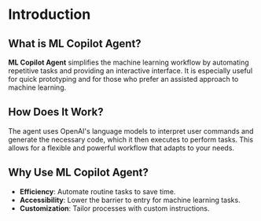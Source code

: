 # Introduction

## What is ML Copilot Agent?

**ML Copilot Agent** simplifies the machine learning workflow by automating repetitive tasks and providing an interactive interface. It is especially useful for quick prototyping and for those who prefer an assisted approach to machine learning.

## How Does It Work?

The agent uses OpenAI's language models to interpret user commands and generate the necessary code, which it then executes to perform tasks. This allows for a flexible and powerful workflow that adapts to your needs.

## Why Use ML Copilot Agent?

- **Efficiency**: Automate routine tasks to save time.
- **Accessibility**: Lower the barrier to entry for machine learning tasks.
- **Customization**: Tailor processes with custom instructions.

